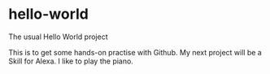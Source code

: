 # hello-world
The usual Hello World project

This is to get some hands-on practise with Github.
My next project will be a Skill for Alexa.
I like to play the piano.
